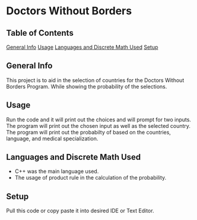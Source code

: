 # Doctors Without Borders
## Table of Contents
[General Info](#general-info)
[Usage](#usage)
[Languages and Discrete Math Used](#languages-and-discrete-math-used)
[Setup](#usage)
## General Info
This project is to aid in the selection of countries for the Doctors Without Borders Program.
While showing the probability of the selections. 
## Usage
Run the code and it will print out the choices and will prompt for two inputs.
The program will print out the chosen input as well as the selected country.
The program will print out the probabilty of based on the countries, language, and medical specialization.
## Languages and Discrete Math Used
* C++ was the main language used.
* The usage of product rule in the calculation of the probability.
## Setup
Pull this code or copy paste it into desired IDE or Text Editor. 



